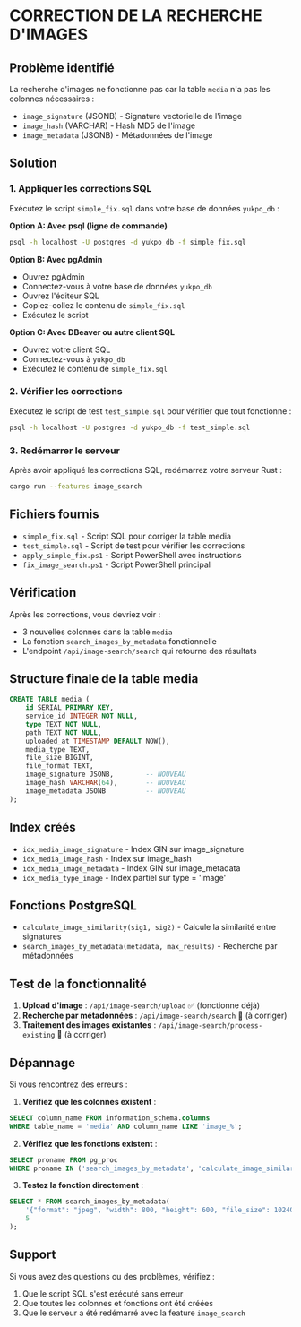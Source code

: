 # CORRECTION DE LA RECHERCHE D'IMAGES

## Problème identifié
La recherche d'images ne fonctionne pas car la table `media` n'a pas les colonnes nécessaires :
- `image_signature` (JSONB) - Signature vectorielle de l'image
- `image_hash` (VARCHAR) - Hash MD5 de l'image
- `image_metadata` (JSONB) - Métadonnées de l'image

## Solution

### 1. Appliquer les corrections SQL
Exécutez le script `simple_fix.sql` dans votre base de données `yukpo_db` :

**Option A: Avec psql (ligne de commande)**
```bash
psql -h localhost -U postgres -d yukpo_db -f simple_fix.sql
```

**Option B: Avec pgAdmin**
- Ouvrez pgAdmin
- Connectez-vous à votre base de données `yukpo_db`
- Ouvrez l'éditeur SQL
- Copiez-collez le contenu de `simple_fix.sql`
- Exécutez le script

**Option C: Avec DBeaver ou autre client SQL**
- Ouvrez votre client SQL
- Connectez-vous à `yukpo_db`
- Exécutez le contenu de `simple_fix.sql`

### 2. Vérifier les corrections
Exécutez le script de test `test_simple.sql` pour vérifier que tout fonctionne :

```bash
psql -h localhost -U postgres -d yukpo_db -f test_simple.sql
```

### 3. Redémarrer le serveur
Après avoir appliqué les corrections SQL, redémarrez votre serveur Rust :

```bash
cargo run --features image_search
```

## Fichiers fournis

- `simple_fix.sql` - Script SQL pour corriger la table media
- `test_simple.sql` - Script de test pour vérifier les corrections
- `apply_simple_fix.ps1` - Script PowerShell avec instructions
- `fix_image_search.ps1` - Script PowerShell principal

## Vérification

Après les corrections, vous devriez voir :
- 3 nouvelles colonnes dans la table `media`
- La fonction `search_images_by_metadata` fonctionnelle
- L'endpoint `/api/image-search/search` qui retourne des résultats

## Structure finale de la table media

```sql
CREATE TABLE media (
    id SERIAL PRIMARY KEY,
    service_id INTEGER NOT NULL,
    type TEXT NOT NULL,
    path TEXT NOT NULL,
    uploaded_at TIMESTAMP DEFAULT NOW(),
    media_type TEXT,
    file_size BIGINT,
    file_format TEXT,
    image_signature JSONB,        -- NOUVEAU
    image_hash VARCHAR(64),       -- NOUVEAU
    image_metadata JSONB          -- NOUVEAU
);
```

## Index créés

- `idx_media_image_signature` - Index GIN sur image_signature
- `idx_media_image_hash` - Index sur image_hash
- `idx_media_image_metadata` - Index GIN sur image_metadata
- `idx_media_type_image` - Index partiel sur type = 'image'

## Fonctions PostgreSQL

- `calculate_image_similarity(sig1, sig2)` - Calcule la similarité entre signatures
- `search_images_by_metadata(metadata, max_results)` - Recherche par métadonnées

## Test de la fonctionnalité

1. **Upload d'image** : `/api/image-search/upload` ✅ (fonctionne déjà)
2. **Recherche par métadonnées** : `/api/image-search/search` 🔧 (à corriger)
3. **Traitement des images existantes** : `/api/image-search/process-existing` 🔧 (à corriger)

## Dépannage

Si vous rencontrez des erreurs :

1. **Vérifiez que les colonnes existent** :
```sql
SELECT column_name FROM information_schema.columns 
WHERE table_name = 'media' AND column_name LIKE 'image_%';
```

2. **Vérifiez que les fonctions existent** :
```sql
SELECT proname FROM pg_proc 
WHERE proname IN ('search_images_by_metadata', 'calculate_image_similarity');
```

3. **Testez la fonction directement** :
```sql
SELECT * FROM search_images_by_metadata(
    '{"format": "jpeg", "width": 800, "height": 600, "file_size": 102400}',
    5
);
```

## Support

Si vous avez des questions ou des problèmes, vérifiez :
1. Que le script SQL s'est exécuté sans erreur
2. Que toutes les colonnes et fonctions ont été créées
3. Que le serveur a été redémarré avec la feature `image_search` 